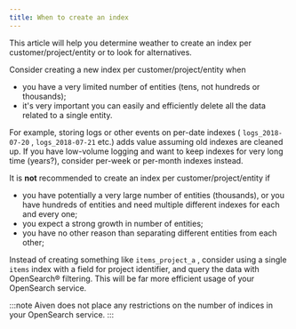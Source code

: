 ```yaml
---
title: When to create an index
---
```


This article will help you determine weather to create an index per
customer/project/entity or to look for alternatives.

Consider creating a new index per customer/project/entity when

-   you have a very limited number of entities (tens, not hundreds or
    thousands);
-   it's very important you can easily and efficiently delete all the
    data related to a single entity.

For example, storing logs or other events on per-date indexes (
`logs_2018-07-20` , `logs_2018-07-21` etc.) adds value assuming old
indexes are cleaned up. If you have low-volume logging and want to keep
indexes for very long time (years?), consider per-week or per-month
indexes instead.

It is **not** recommended to create an index per
customer/project/entity if

-   you have potentially a very large number of entities (thousands), or
    you have hundreds of entities and need multiple different indexes
    for each and every one;
-   you expect a strong growth in number of entities;
-   you have no other reason than separating different entities from
    each other;

Instead of creating something like `items_project_a` , consider using a
single `items` index with a field for project identifier, and query the
data with OpenSearch® filtering. This will be far more efficient usage
of your OpenSearch service.

:::note
Aiven does not place any restrictions on the number of indices in your
OpenSearch service.
:::
